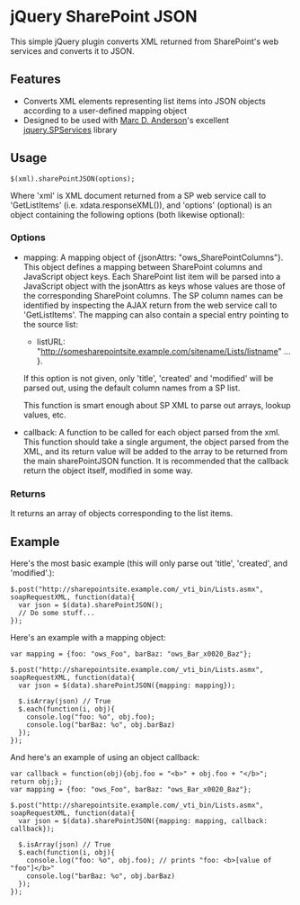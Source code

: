 # jQuery SharePoint JSON

This simple jQuery plugin converts XML returned from SharePoint's web services and converts it to JSON.

## Features

* Converts XML elements representing list items into JSON objects according to a user-defined mapping object
* Designed to be used with [Marc D. Anderson](http://www.endusersharepoint.com/category/authors/marc-d-anderson/)'s excellent [jquery.SPServices](http://spservices.codeplex.com/) library


## Usage

    $(xml).sharePointJSON(options);

Where 'xml' is XML document returned from a SP web service call to 'GetListItems' (i.e. xdata.responseXML()), and 'options' (optional) is an object containing the following options (both likewise optional):

### Options

* mapping: A mapping object of {jsonAttrs: "ows_SharePointColumns"}.  This object defines a mapping between SharePoint columns and JavaScript object keys.  Each SharePoint list item will be parsed into a JavaScript object with the jsonAttrs as keys whose values are those of the corresponding SharePoint columns.  The SP column names can be identified by inspecting the AJAX return from the web service call to 'GetListItems'.  The mapping can also contain a special entry pointing to the source list:
  * listURL: "http://somesharepointsite.example.com/sitename/Lists/listname" ... }.

  If this option is not given, only 'title', 'created' and 'modified' will be parsed out, using the default column names from a SP list.
  
  This function is smart enough about SP XML to parse out arrays, lookup values, etc.
* callback: A function to be called for each object parsed from the xml.  This function should take a single argument, the object parsed from the XML, and its return value will be added to the array to be returned from the main sharePointJSON function.  It is recommended that the callback return the object itself, modified in some way.

### Returns

It returns an array of objects corresponding to the list items.

## Example

Here's the most basic example (this will only parse out 'title', 'created', and 'modified'.):

    $.post("http://sharepointsite.example.com/_vti_bin/Lists.asmx", soapRequestXML, function(data){
      var json = $(data).sharePointJSON();
      // Do some stuff...
    });

Here's an example with a mapping object:

    var mapping = {foo: "ows_Foo", barBaz: "ows_Bar_x0020_Baz"};
    
    $.post("http://sharepointsite.example.com/_vti_bin/Lists.asmx", soapRequestXML, function(data){
      var json = $(data).sharePointJSON({mapping: mapping});
      
      $.isArray(json) // True
      $.each(function(i, obj){
        console.log("foo: %o", obj.foo);
        console.log("barBaz: %o", obj.barBaz)
      });
    });

And here's an example of using an object callback:

    var callback = function(obj){obj.foo = "<b>" + obj.foo + "</b>"; return obj;};
    var mapping = {foo: "ows_Foo", barBaz: "ows_Bar_x0020_Baz"};
    
    $.post("http://sharepointsite.example.com/_vti_bin/Lists.asmx", soapRequestXML, function(data){
      var json = $(data).sharePointJSON({mapping: mapping, callback: callback});
      
      $.isArray(json) // True
      $.each(function(i, obj){
        console.log("foo: %o", obj.foo); // prints "foo: <b>[value of "foo"]</b>"
        console.log("barBaz: %o", obj.barBaz)
      });
    });
